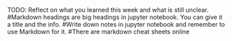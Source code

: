 TODO: Reflect on what you learned this week and what is still unclear.
#Markdown headings are big headings in jupyter notebook. You can give it a title and the info.
#Write down notes in jupyter notebook and remember to use Markdown for it.
#There are markdown cheat sheets online